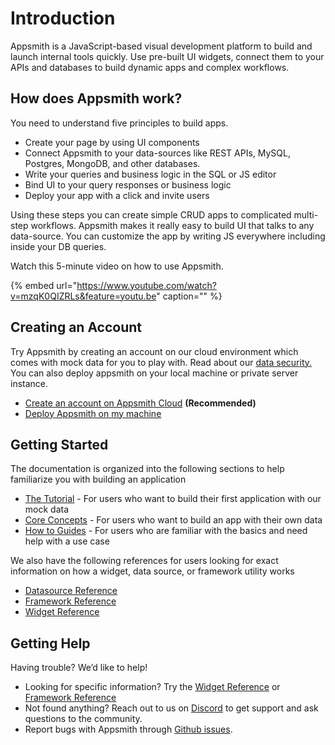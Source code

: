 # Introduction

Appsmith is a JavaScript-based visual development platform to build and launch internal tools quickly. Use pre-built UI widgets, connect them to your APIs and databases to build dynamic apps and complex workflows.

## How does Appsmith work?

You need to understand five principles to build apps. 

* Create your page by using UI components
* Connect Appsmith to your data-sources like REST APIs, MySQL, Postgres, MongoDB, and other databases.
* Write your queries and business logic in the SQL or JS editor 
* Bind UI to your query responses or business logic 
* Deploy your app with a click and invite users

Using these steps you can create simple CRUD apps to complicated multi-step workflows. Appsmith makes it really easy to build UI that talks to any data-source. You can customize the app by writing JS everywhere including inside your DB queries.

Watch this 5-minute video on how to use Appsmith.

{% embed url="https://www.youtube.com/watch?v=mzqK0QIZRLs&feature=youtu.be" caption="" %}

## Creating an Account

Try Appsmith by creating an account on our cloud environment which comes with mock data for you to play with. Read about our [data security.](faq.md#what-type-of-data-security-does-appsmith-provide) You can also deploy appsmith on your local machine or private server instance.

* [Create an account on Appsmith Cloud](https://app.appsmith.com) **\(Recommended\)** 
* [Deploy Appsmith on my machine](setup/) 

## Getting Started

The documentation is organized into the following sections to help familiarize you with building an application

* [The Tutorial](tutorial-1/) - For users who want to build their first application with our mock data
* [Core Concepts](core-concepts/connecting-to-data-sources/) - For users who want to build an app with their own data
* [How to Guides](how-to-guides/) - For users who are familiar with the basics and need help with a use case

We also have the following references for users looking for exact information on how a widget, data source, or framework utility works

* [Datasource Reference](core-concepts/connecting-to-data-sources/connecting-to-databases/#supported-databases)
* [Framework Reference](core-concepts/writing-code/appsmith-framework.md)
* [Widget Reference](core-concepts/displaying-data-read/#widgets)

## Getting Help

Having trouble? We’d like to help!

* Looking for specific information? Try the [Widget Reference](https://docs.appsmith.com/widget-reference) or [Framework Reference](https://docs.appsmith.com/function-reference)
* Not found anything? Reach out to us on [Discord](https://discord.com/invite/rBTTVJp) to get support and ask questions to the community.
* Report bugs with Appsmith through [Github issues](https://github.com/appsmithorg/appsmith/issues).

